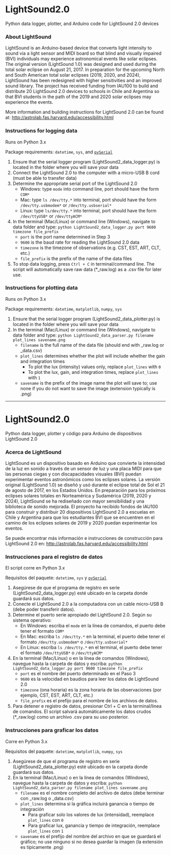 # LightSound2.0
Python data logger, plotter, and Arduino code for LightSound 2.0 devices

### About LightSound
LightSound is an Arduino-based device that converts light intensity to sound via a light sensor and MIDI board so that blind and visually impaired (BVI) individuals may experience astronomical events like solar eclipses. The original version (LightSound 1.0) was designed and used during the total solar eclipse on August 21, 2017. In preparation for the upcoming North and South American total solar eclipses (2019, 2020, and 2024), LightSound has been redesigned with higher sensitivities and an improved sound library. The project has received funding from IAU100 to build and distribute 20 LightSound 2.0 devices to schools in Chile and Argentina so that BVI students in the path of the 2019 and 2020 solar eclipses may experience the events. 

More information and building instructions for LightSound 2.0 can be found at: http://astrolab.fas.harvard.edu/accessibility.html

### Instructions for logging data
Runs on Python 3.x

Package requirements: `datetime`, `sys`, and [`pySerial`](https://pyserial.readthedocs.io/en/latest/pyserial.html#installation)
1. Ensure that the serial logger program (LightSound2_data_logger.py) is located in the folder where you will save your data
2. Connect the LightSound 2.0 to the computer with a micro-USB B cord (must be able to transfer data)
3. Determine the appropriate serial port of the LightSound 2.0
    - Windows: type `mode` into command line, port should have the form `COM*`
    - Mac: type `ls /dev/tty.*` into terminal, port should have the form `/dev/tty.usbmodem*` or `/dev/tty.usbserial*` 
    - Linux: type `ls/dev/tty.*` into terminal, port should have the form `/dev/ttyUSB*` or `/dev/ttyACM*`
4. In the terminal (Mac/Linux) or command line (Windows), navigate to data folder and type: `python LightSound2_data_logger.py port 9600 timezone file_prefix`
    - `port` is the port name determined in Step 3
    - `9600` is the baud rate for reading the LightSound 2.0 data
    - `timezone` is the timezone of observations (e.g. CST, EST, ART, CLT, etc.)
    - `file_prefix` is the prefix of the name of the data files
5. To stop data logging, press `Ctrl + C` in terminal/command line. The script will automatically save raw data (\*\_raw.log) as a .csv file for later use.

### Instructions for plotting data
Runs on Python 3.x

Package requirements: `datetime`, `matplotlib`, `numpy`, `sys`
1. Ensure that the serial logger program (LightSound2_data_plotter.py) is located in the folder where you will save your data
2. In the terminal (Mac/Linux) or command line (Windows), navigate to data folder and type: `python LightSound2_data_parser.py filename plot_lines savename.png`
    - `filename` is the full name of the data file (should end with \_raw.log or \_data.csv)
    - `plot_lines` determines whether the plot will include whether the gain and integration times
        - To plot the lux (intensity) values only, replace `plot_lines` with `0`
        - To plot the lux, gain, and integration times, replace `plot_lines` with `1`
    - `savename` is the prefix of the image name the plot will save to; use none if you do not want to save the image (extension typically is .png)

-----

# LightSound2.0
Python data logger, plotter y código para Arduino de dispositivos LightSound 2.0

### Acerca de LightSound

LightSound es un dispositivo basado en Arduino que convierte la intensidad de la luz en sonido a través de un sensor de luz y una placa MIDI para que las personas ciegas y con discapacidades visuales (BVI) puedan experimentar eventos astronómicos como los eclipses solares. La versión original (LightSound 1.0) se diseñó y usó durante el eclipse total de Sol el 21 de agosto de 2017, en los Estados Unidos. En preparación para los próximos eclipses solares totales en Norteamérica y Sudamérica (2019, 2020 y 2024), LightSound se ha rediseñado con mayor sensibilidad y una biblioteca de sonido mejorada. El proyecto ha recibido fondos de IAU100 para construir y distribuir 20 dispositivos LightSound 2.0 a escuelas en Chile y Argentina para que los estudiantes BVI que se encuentren en el camino de los eclipses solares de 2019 y 2020 puedan experimentar los eventos. 

Se puede encontrar más información e instrucciones de construcción para LightSound 2.0 en: http://astrolab.fas.harvard.edu/accessibility.html


### Instrucciones para el registro de datos
El script corre en Python 3.x

Requisitos del paquete: `datetime`, `sys` y [`pySerial`](https://pyserial.readthedocs.io/en/latest/pyserial.html#installation)

1. Asegúrese de que el programa de registro en serie (LightSound2_data_logger.py) esté ubicado en la carpeta donde guardará sus datos.
2. Conecte el LightSound 2.0 a la computadora con un cable micro-USB B (debe poder transferir datos).
3. Determine el puerto serie apropiado del LightSound 2.0. Según su sistema operativo:
    - En Windows: escriba el `mode` en la línea de comandos, el puerto debe tener el formato `COM*`
    - En Mac: escriba `ls /dev/tty.*` en la terminal, el puerto debe tener el formato `/dev/tty.usbmodem*` o `/dev/tty.usbserial*`
    - En Linux: escriba `ls /dev/tty.*` en el terminal, el puerto debe tener el formato `/dev/ttyUSB*` o `/dev/ttyACM*`
4. En la terminal (Mac/Linux) o en la línea de comandos (Windows), navegue hasta la carpeta de datos y escriba: `python LightSound2_data_logger.py port 9600 timezone file_prefix`
    - `port` es el nombre del puerto determinado en el Paso 3
    - `9600` es la velocidad en baudios para leer los datos de LightSound 2.0
    - `timezone` (ona horaria) es la zona horaria de las observaciones (por ejemplo, CST, EST, ART, CLT, etc.)
    - `file_prefix` es el prefijo para el nombre de los archivos de datos.
5. Para detener e registro de datos, presionar Ctrl + C en la terminal/linea de comandos. El script salvará automáticamente los datos crudos (\*\_raw.log) como un archivo .csv para su uso posterior.

### Instrucciones para graficar los datos
Corre en Python 3.x

Requisitos del paquete: `datetime`, `matplotlib`, `numpy`, `sys`

1. Asegúrese de que el programa de registro en serie (LightSound2_data_plotter.py) esté ubicado en la carpeta donde guardará sus datos.
2. En la terminal (Mac/Linux) o en la línea de comandos (Windows), navegue hasta la carpeta de datos y escriba: `python LightSound2_data_parser.py filename plot_lines savename.png`
    - `filename` es el nombre completo del archivo de datos (debe terminar con \_raw.log o \_data.csv)
    - `plot_lines` determina si la gráfica incluirá  ganancia o tiempo de integración
        - Para  graficar solo los valores de lux (intensidad), reemplace `plot_lines` con `0`
        - Para  graficar lux, ganancia y tiempo de integración, reemplace `plot_lines` con `1`
    - `savename` es el prefijo del nombre del archivo en que se guardará el gráfico; no use ninguno si no desea guardar la imagen (la extensión es típicamente .png)
